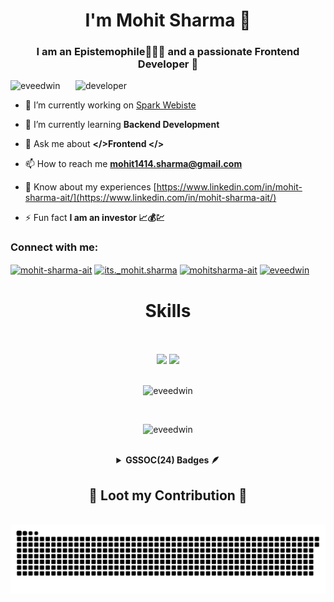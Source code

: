 <h1 align="center">I'm Mohit Sharma 👻</h1>

<h3 align="center">I am an Epistemophile💞🫶🏻 and a passionate Frontend Developer 🫠</h3>
<img align="right" alt="developer" width="400" src="https://mir-s3-cdn-cf.behance.net/project_modules/hd/06f21a161921919.63cd7887d0a70.gif">
<p align="left"> <img src="https://komarev.com/ghpvc/?username=eveedwin&label=Profile%20views&color=0e75b6&style=flat" alt="eveedwin" /> </p>

- 🔭 I’m currently working on [Spark Webiste](https://github.com/EveEdwin/Spark2024-25)

- 🌱 I’m currently learning **Backend Development**

- 💬 Ask me about **</>Frontend </>**

- 📫 How to reach me **mohit1414.sharma@gmail.com**

- 📄 Know about my experiences [https://www.linkedin.com/in/mohit-sharma-ait/](https://www.linkedin.com/in/mohit-sharma-ait/)

- ⚡ Fun fact **I am an investor 📈💰💹**

<h3 align="left">Connect with me:</h3>
<p align="left">
<a href="https://linkedin.com/in/mohit-sharma-ait" target="blank"><img align="center" src="https://raw.githubusercontent.com/rahuldkjain/github-profile-readme-generator/master/src/images/icons/Social/linked-in-alt.svg" alt="mohit-sharma-ait" height="30" width="40" /></a>
<a href="https://instagram.com/its._mohit.sharma" target="blank"><img align="center" src="https://raw.githubusercontent.com/rahuldkjain/github-profile-readme-generator/master/src/images/icons/Social/instagram.svg" alt="its._mohit.sharma" height="30" width="40" /></a>
<a href="https://www.youtube.com/c/mohitsharma-ait" target="blank"><img align="center" src="https://raw.githubusercontent.com/rahuldkjain/github-profile-readme-generator/master/src/images/icons/Social/youtube.svg" alt="mohitsharma-ait" height="30" width="40" /></a>
<a href="https://codeforces.com/profile/eveedwin" target="blank"><img align="center" src="https://raw.githubusercontent.com/rahuldkjain/github-profile-readme-generator/master/src/images/icons/Social/codeforces.svg" alt="eveedwin" height="30" width="40" /></a>
</p>

<h1 align="center">Skills</h1>
<br/><br/>
 <div align="center">
    <img src="https://skillicons.dev/icons?i=react,bootstrap,mui,html,css,vscode,github,figma,tailwind,git,cpp" />
    <img src="https://skillicons.dev/icons?i=nodejs,python,javascript,typescript,express,react,firebase,mongodb,nextjs,mysql,nodejs,redux,aws" /><br/><br/>
</div>

<div align="center">
<p><img  src="https://github-readme-stats.vercel.app/api/top-langs?username=eveedwin&show_icons=true&locale=en&layout=compact" alt="eveedwin" /></p><br/>
<p><img  src="https://github-readme-streak-stats.herokuapp.com/?user=eveedwin&" alt="eveedwin" /></p><br/>
</div>
<div align="center">
<details>	
 <summary><b>GSSOC(24) Badges 🪶</b></summary><br>
<div style='display:flex; align-items:center; gap: 10px;' align='center'><a href="https://gssoc.girlscript.tech/leaderboard">
<img src="https://raw.githubusercontent.com/GSSoC24/Postman-Challenge/main/docs/assets/Postman%20White.png" width="100px" height="100px" />
  <img src="https://raw.githubusercontent.com/GSSoC24/Postman-Challenge/main/docs/assets/1.png" width="100px" height="100px" />
  <img src="https://raw.githubusercontent.com/GSSoC24/Postman-Challenge/main/docs/assets/2.png" width="100px" height="100px" />
  <img src="https://raw.githubusercontent.com/GSSoC24/Postman-Challenge/main/docs/assets/3.png" width="100px" height="100px" />
  <img src="https://raw.githubusercontent.com/GSSoC24/Postman-Challenge/main/docs/assets/4.png" width="100px" height="100px" />
  <img src="https://raw.githubusercontent.com/GSSoC24/Postman-Challenge/main/docs/assets/5.png" width="100px" height="100px" />
  <img src="https://raw.githubusercontent.com/GSSoC24/Postman-Challenge/main/docs/assets/6.png" width="105px" height="105px" />
  <img src="https://raw.githubusercontent.com/GSSoC24/Postman-Challenge/main/docs/assets/7.png" width="100px" height="100px" />
  <img src="https://raw.githubusercontent.com/GSSoC24/Postman-Challenge/main/docs/assets/8.png" width="100px" height="100px" />
  <img src="https://raw.githubusercontent.com/GSSoC24/Contributor/refs/heads/main/assets/Code%20Luminary.png" width="105px" height="105px" />
  <img src="https://raw.githubusercontent.com/GSSoC24/Contributor/refs/heads/main/assets/Git%20Explorer.png" width="100px" height="100px" />
  <img src="https://raw.githubusercontent.com/GSSoC24/Contributor/refs/heads/main/assets/Pull%20Expert.png" width="100px" height="100px" /></a>
</div>
</details>
 
  <h2>🐍 Loot my Contribution 🐍</h2>
  <br/>
  <img alt="snake eating my contributions" src="https://raw.githubusercontent.com/RITIKGITHUB18/RITIKGITHUB18/output/github-contribution-grid-snake.svg" />
  
  <br/><br/>
</div>

